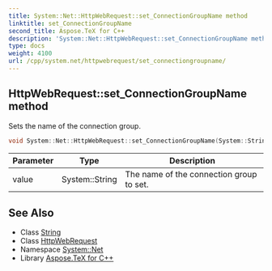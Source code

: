 ```yaml
---
title: System::Net::HttpWebRequest::set_ConnectionGroupName method
linktitle: set_ConnectionGroupName
second_title: Aspose.TeX for C++
description: 'System::Net::HttpWebRequest::set_ConnectionGroupName method. Sets the name of the connection group in C++.'
type: docs
weight: 4100
url: /cpp/system.net/httpwebrequest/set_connectiongroupname/
---
```

## HttpWebRequest::set_ConnectionGroupName method


Sets the name of the connection group.

```cpp
void System::Net::HttpWebRequest::set_ConnectionGroupName(System::String value) override
```


| Parameter | Type | Description |
| --- | --- | --- |
| value | System::String | The name of the connection group to set. |

## See Also

* Class [String](../../../system/string/)
* Class [HttpWebRequest](../)
* Namespace [System::Net](../../)
* Library [Aspose.TeX for C++](../../../)
